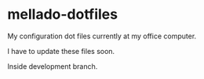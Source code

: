 mellado-dotfiles
================

My configuration dot files
currently at my office computer.


I have to update these files soon.


Inside development branch.
